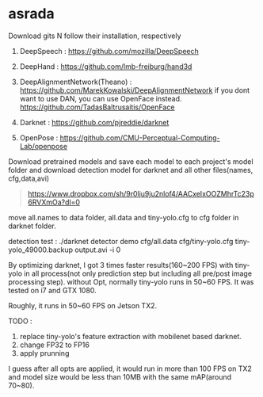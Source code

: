# asrada

Download gits N follow their installation, respectively
1. DeepSpeech : https://github.com/mozilla/DeepSpeech
2. DeepHand : https://github.com/lmb-freiburg/hand3d
3. DeepAlignmentNetwork(Theano) : https://github.com/MarekKowalski/DeepAlignmentNetwork
    if you dont want to use DAN, you can use OpenFace instead. 
    https://github.com/TadasBaltrusaitis/OpenFace

4. Darknet : https://github.com/pjreddie/darknet
5. OpenPose : https://github.com/CMU-Perceptual-Computing-Lab/openpose

Download pretrained models and save each model to each project's model folder
and download detection model for darknet and all other files(names, cfg,data,avi)
> https://www.dropbox.com/sh/9r0lju9ju2nlof4/AACxeIxOOZMhrTc23p6RVXmOa?dl=0

move all.names to data folder, all.data and tiny-yolo.cfg to cfg folder in darknet folder.
 
detection test : ./darknet detector demo cfg/all.data cfg/tiny-yolo.cfg tiny-yolo_49000.backup output.avi -i 0

By optimizing darknet, I got 3 times faster results(160~200 FPS) with tiny-yolo in all process(not only prediction step but including all pre/post image processing step). without Opt, normally tiny-yolo runs in 50~60 FPS. 
It was tested on i7 and GTX 1080.

Roughly, it runs in 50~60 FPS on Jetson TX2.

TODO : 
1. replace tiny-yolo's feature extraction with mobilenet based darknet. 
2. change FP32 to FP16
3. apply prunning

I guess after all opts are applied, it would run in more than 100 FPS on TX2 and model size would be less than 10MB with the same mAP(around 70~80). 
 
